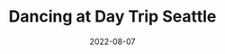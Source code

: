 ---
title: "Dancing at Day Trip Seattle"
date: 2022-08-07
picture: "/assets/camera-roll/2022/08/2022-08-07-dancing-at-day-trip-seattle/20220808_035330117_iOS.jpg"
thumbnail: "/assets/camera-roll/2022/08/2022-08-07-dancing-at-day-trip-seattle/20220808_035330117_iOS-thumbnail.jpg"
tags:
  - photograph
  - dancing
  - Day Trip Seattle 2022
---